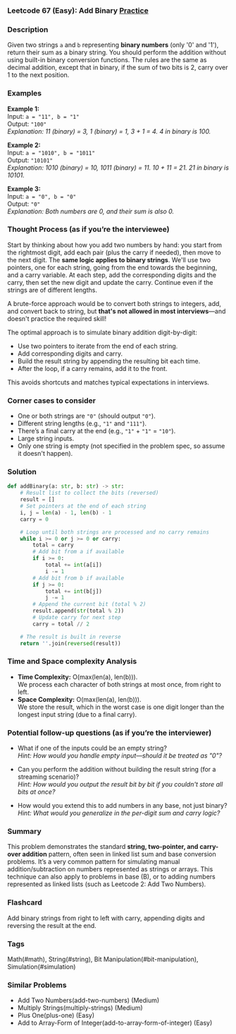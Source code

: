 ### Leetcode 67 (Easy): Add Binary [Practice](https://leetcode.com/problems/add-binary)

### Description  
Given two strings `a` and `b` representing **binary numbers** (only '0' and '1'), return their sum as a binary string. You should perform the addition without using built-in binary conversion functions. The rules are the same as decimal addition, except that in binary, if the sum of two bits is 2, carry over 1 to the next position.

### Examples  

**Example 1:**  
Input: `a = "11", b = "1"`  
Output: `"100"`  
*Explanation: 11 (binary) = 3, 1 (binary) = 1, 3 + 1 = 4. 4 in binary is 100.*

**Example 2:**  
Input: `a = "1010", b = "1011"`  
Output: `"10101"`  
*Explanation: 1010 (binary) = 10, 1011 (binary) = 11. 10 + 11 = 21. 21 in binary is 10101.*

**Example 3:**  
Input: `a = "0", b = "0"`  
Output: `"0"`  
*Explanation: Both numbers are 0, and their sum is also 0.*

### Thought Process (as if you’re the interviewee)  
Start by thinking about how you add two numbers by hand: you start from the rightmost digit, add each pair (plus the carry if needed), then move to the next digit. The **same logic applies to binary strings**. We'll use two pointers, one for each string, going from the end towards the beginning, and a carry variable. At each step, add the corresponding digits and the carry, then set the new digit and update the carry. Continue even if the strings are of different lengths.

A brute-force approach would be to convert both strings to integers, add, and convert back to string, but **that's not allowed in most interviews**—and doesn't practice the required skill!

The optimal approach is to simulate binary addition digit-by-digit:
- Use two pointers to iterate from the end of each string.
- Add corresponding digits and carry.
- Build the result string by appending the resulting bit each time.
- After the loop, if a carry remains, add it to the front.

This avoids shortcuts and matches typical expectations in interviews.

### Corner cases to consider  
- One or both strings are `"0"` (should output `"0"`).
- Different string lengths (e.g., `"1"` and `"111"`).
- There’s a final carry at the end (e.g., `"1"` + `"1"` = `"10"`).
- Large string inputs.
- Only one string is empty (not specified in the problem spec, so assume it doesn't happen).

### Solution

```python
def addBinary(a: str, b: str) -> str:
    # Result list to collect the bits (reversed)
    result = []
    # Set pointers at the end of each string
    i, j = len(a) - 1, len(b) - 1
    carry = 0

    # Loop until both strings are processed and no carry remains
    while i >= 0 or j >= 0 or carry:
        total = carry
        # Add bit from a if available
        if i >= 0:
            total += int(a[i])
            i -= 1
        # Add bit from b if available
        if j >= 0:
            total += int(b[j])
            j -= 1
        # Append the current bit (total % 2)
        result.append(str(total % 2))
        # Update carry for next step
        carry = total // 2

    # The result is built in reverse
    return ''.join(reversed(result))
```

### Time and Space complexity Analysis  

- **Time Complexity:** O(max(len(a), len(b))).  
  We process each character of both strings at most once, from right to left.
- **Space Complexity:** O(max(len(a), len(b))).  
  We store the result, which in the worst case is one digit longer than the longest input string (due to a final carry).

### Potential follow-up questions (as if you’re the interviewer)  

- What if one of the inputs could be an empty string?  
  *Hint: How would you handle empty input—should it be treated as "0"?*

- Can you perform the addition without building the result string (for a streaming scenario)?  
  *Hint: How would you output the result bit by bit if you couldn't store all bits at once?*

- How would you extend this to add numbers in any base, not just binary?  
  *Hint: What would you generalize in the per-digit sum and carry logic?*


### Summary
This problem demonstrates the standard **string, two-pointer, and carry-over addition** pattern, often seen in linked list sum and base conversion problems. It’s a very common pattern for simulating manual addition/subtraction on numbers represented as strings or arrays. This technique can also apply to problems in base \(B\), or to adding numbers represented as linked lists (such as Leetcode 2: Add Two Numbers).


### Flashcard
Add binary strings from right to left with carry, appending digits and reversing the result at the end.

### Tags
Math(#math), String(#string), Bit Manipulation(#bit-manipulation), Simulation(#simulation)

### Similar Problems
- Add Two Numbers(add-two-numbers) (Medium)
- Multiply Strings(multiply-strings) (Medium)
- Plus One(plus-one) (Easy)
- Add to Array-Form of Integer(add-to-array-form-of-integer) (Easy)